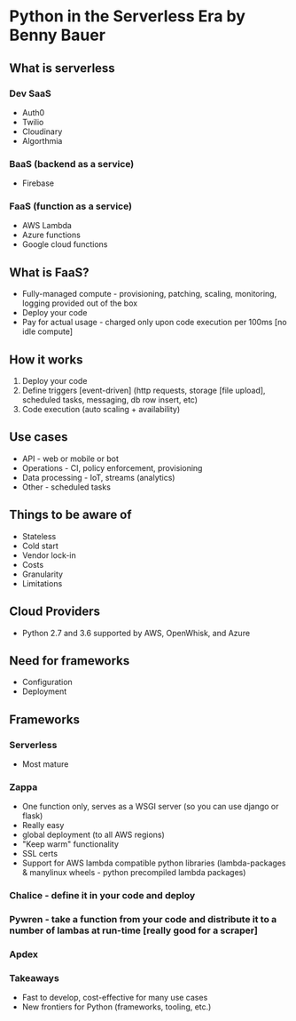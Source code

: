 # Python in the Serverless Era by Benny Bauer
## What is serverless
### Dev SaaS
* Auth0
* Twilio
* Cloudinary
* Algorthmia
### BaaS (backend as a service)
* Firebase
### FaaS (function as a service)
* AWS Lambda
* Azure functions
* Google cloud functions
## What is FaaS?
* Fully-managed compute - provisioning, patching, scaling, monitoring, logging provided out of the box
* Deploy your code
* Pay for actual usage - charged only upon code execution per 100ms [no idle compute]
## How it works
1. Deploy your code
2. Define triggers [event-driven] (http requests, storage [file upload], scheduled tasks, messaging, db row insert, etc)
3. Code execution (auto scaling + availability)
## Use cases
* API - web or mobile or bot
* Operations - CI, policy enforcement, provisioning
* Data processing - IoT, streams (analytics)
* Other - scheduled tasks
## Things to be aware of
* Stateless
* Cold start
* Vendor lock-in
* Costs
* Granularity
* Limitations
## Cloud Providers
* Python 2.7 and 3.6 supported by AWS, OpenWhisk, and Azure
## Need for frameworks
* Configuration
* Deployment
## Frameworks
### Serverless
* Most mature
### Zappa
* One function only, serves as a WSGI server (so you can use django or flask)
* Really easy
* global deployment (to all AWS regions)
* "Keep warm" functionality
* SSL certs
* Support for AWS lambda compatible python libraries (lambda-packages & manylinux wheels - python precompiled lambda packages)
### Chalice - define it in your code and deploy
### Pywren - take a function from your code and distribute it to a number of lambas at run-time [really good for a scraper]
### Apdex
### Takeaways
* Fast to develop, cost-effective for many use cases
* New frontiers for Python (frameworks, tooling, etc.)
